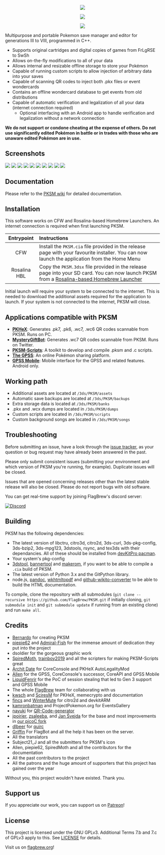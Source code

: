 <p align="center"><img src="https://raw.githubusercontent.com/FlagBrew/PKSM/master/assets/banner.png" /></p>
<p align="center"><img src="https://img.shields.io/badge/License-GPLv3-blue.svg" /></p>
<p align="center"><img src="https://github.com/FlagBrew/PKSM/workflows/CI/badge.svg" /></p>

Multipurpose and portable Pokemon save manager and editor for generations III to VIII, programmed in
C++.

* Supports original cartridges and digital copies of games from FrLgRSE to SwSh
* Allows on-the-fly modifications to all of your data
* Allows internal and resizable offline storage to store your Pokémon
* Capable of running custom scripts to allow injection of arbitrary data into
  your saves
* Capable of scanning QR codes to inject both .pkx files or event wondercards
* Contains an offline wondercard database to get events from old distributions
* Capable of automatic verification and legalization of all your data (internet connection required)
  * Optional interfacing with an Android app to handle verification and legalization without a network connection

**We do not support or condone cheating at the expense of others. Do not use
significantly edited Pokémon in battle or in trades with those who are unaware
edited Pokémon are in use.**

## Screenshots

![](https://i.imgur.com/HeRfuyl.png) ![](https://i.imgur.com/1GQsSbl.png)
![](https://i.imgur.com/2nePNbY.png) ![](https://i.imgur.com/nLSknIq.png)
![](https://i.imgur.com/2G7zbBH.png) ![](https://i.imgur.com/KPMIoHa.png)
![](https://i.imgur.com/LKnAcHI.png) ![](https://i.imgur.com/NaWoUIa.png)
![](https://i.imgur.com/0VSTcgA.png) ![](https://i.imgur.com/0g7O9y7.png)

## Documentation

Please refer to the [PKSM wiki](https://github.com/FlagBrew/PKSM/wiki) for
detailed documentation.

## Installation

This software works on CFW and Rosalina-based Homebrew Launchers. An internet
connection is required when first launching PKSM.

| Entrypoint | Instructions |
| :--------: | :----------- |
| CFW | Install the `PKSM.cia` file provided in the release page with your favourite installer. You can now launch the application from the Home Menu |
| Rosalina HBL | Copy the `PKSM.3dsx` file provided in the release page into your SD card. You can now launch PKSM from a [Rosalina-based Homebrew Launcher](https://github.com/fincs/new-hbmenu) |

Initial launch will require your system to be connected to the internet. This is
needed to download the additional assets required for the application to launch.
If your system is not connected to the internet, PKSM will close.

## Applications compatible with PKSM

* **[PKHeX](https://github.com/kwsch/PKHeX)**: Generates .pk7, .pk6, .wc7, .wc6
  QR codes scannable from PKSM. Runs on PC.
* **[MysteryGiftBot](https://twitter.com/mysterygiftbot)**: Generates .wc7 QR
  codes scannable from PKSM. Runs on Twitter.
* **[PKSM-Scripts](https://github.com/FlagBrew/PKSM-Scripts)**: A toolkit to
  develop and compile .pksm and .c scripts.
* **[The GPSS](https://flagbrew.org/gpss)**: An online Pokémon sharing platform.
* **[GPSS Mobile](https://play.google.com/store/apps/details?id=com.flagbrew.gpss_mobile)**: Mobile interface for the GPSS and related features. Android only.

## Working path

* Additional assets are located at `/3ds/PKSM/assets`
* Automatic save backups are located at `/3ds/PKSM/backups`
* Extra storage data is located at `/3ds/PKSM/banks`
* .pkx and .wcx dumps are located in `/3ds/PKSM/dumps`
* Custom scripts are located in `/3ds/PKSM/scripts`
* Custom background songs are located in `/3ds/PKSM/songs`

## Troubleshooting

Before submitting an issue, have a look through the [issue tracker](https://github.com/FlagBrew/PKSM/issues), as your
question or bug request may have already been answered in the past.

Please only submit consistent issues (submitting your environment and which
version of PKSM you're running, for example). Duplicate issues will be closed.

Issues that are opened concerning releases other than the latest stable release will also be closed. Please do not report bugs with old software.

You can get real-time support by joining FlagBrew's discord server:

[![Discord](https://discordapp.com/api/guilds/278222834633801728/widget.png?style=banner3&time-)](https://discord.gg/bGKEyfY)

## Building

PKSM has the following dependencies:

- The latest version of libctru, citro3d, citro2d, 3ds-curl, 3ds-pkg-config, 3ds-bzip2, 3ds-mpg123, 3dstools, rsync, and tex3ds with
  their dependancies. All of these should be installed from [devKitPro
  pacman](https://devkitpro.org/wiki/devkitPro_pacman).
- Your system's pkg-config
- [3dstool](https://github.com/dnasdw/3dstool/releases),
  [bannertool](https://github.com/Steveice10/bannertool/releases) and
  [makerom](https://github.com/profi200/Project_CTR/releases), if you want to be
  able to compile a `.cia` build of PKSM.
- The latest version of Python 3.x and the GitPython library.
- node.js, [pandoc](https://pandoc.org/), [wkhtmltopdf](https://wkhtmltopdf.org)
  and
  [github-wikito-converter](https://www.npmjs.com/package/github-wikito-converter)
  to be able to build the HTML documentation.

To compile, clone the repository with all submodules (`git clone --recursive
https://github.com/FlagBrew/PKSM.git` if initially cloning, `git submodule init`
and `git submodule update` if running from an existing clone) and run `make
all`.

## Credits

* [Bernardo](https://github.com/BernardoGiordano/) for creating PKSM
* [piepie62](https://github.com/piepie62) and
  [Admiral-Fish](https://github.com/Admiral-Fish) for the immense amount of
  dedication they put into the project
* dsoldier for the gorgeous graphic work
* [SpiredMoth](https://github.com/SpiredMoth),
  [trainboy2019](https://github.com/trainboy2019) and all the scripters for
  making PKSM-Scripts great
* [Archit Date](https://github.com/architdate) for CoreConsole and PKHeX AutoLegalityMod
* [Allen](https://github.com/FM1337) for the GPSS, CoreConsole's successor, CoreAPI and GPSS Mobile
* [LiquidFenrir](https://github.com/LiquidFenrir) for the PoC of session stealing that led to Gen 3 support and GPSS Mobile
* The whole [FlagBrew](https://github.com/FlagBrew) team for collaborating with
  us
* [kwsch](https://github.com/kwsch) and [SciresM](https://github.com/SciresM)
  for PKHeX, memecrypto and documentation
* [fincs](https://github.com/fincs) and
  [WinterMute](https://github.com/WinterMute) for citro2d and devkitARM
* [kamronbatman](https://github.com/kamronbatman) and ProjectPokemon.org for
  EventsGallery
* [nayuki](https://github.com/nayuki) for [QR-Code-generator](https://github.com/nayuki/QR-Code-generator)
* [jpoirier](https://github.com/jpoirier), [zsaleeba](https://gitlab.com/zsaleeba), and [Jan Švejda](https://gitlab.com/jenda.svejda) for the base and most improvements in [our picoC fork](https://github.com/FlagBrew/picoc)
* [dlbeer](https://github.com/dlbeer) for [quirc](https://github.com/dlbeer/quirc)
* [Griffin](https://github.com/GriffinG1) For FlagBot and all the help it has been on the server.
* All the translators
* Subject21_J and all the submitters for PKSM's icon
* Allen, piepie62, SpiredMoth and all the contributors for the documentation
* All the past contributors to the project
* All the patrons and the huge amount of supporters that this project has gained
  over the year
  
Without you, this project wouldn't have existed. Thank you.

## Support us

If you appreciate our work, you can support us on
[Patreon](https://www.patreon.com/FlagBrew)!

## License

This project is licensed under the GNU GPLv3. Additional Terms 7.b and 7.c of
GPLv3 apply to this. See
[LICENSE](https://github.com/FlagBrew/PKSM/blob/master/LICENSE) for details.

Visit us on [flagbrew.org](https://flagbrew.org/)!
